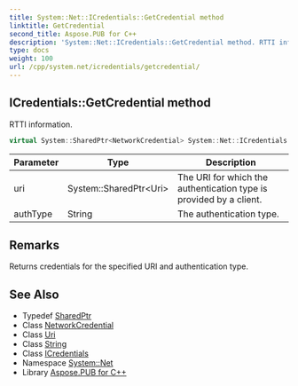 ```yaml
---
title: System::Net::ICredentials::GetCredential method
linktitle: GetCredential
second_title: Aspose.PUB for C++
description: 'System::Net::ICredentials::GetCredential method. RTTI information in C++.'
type: docs
weight: 100
url: /cpp/system.net/icredentials/getcredential/
---
```

## ICredentials::GetCredential method


RTTI information.

```cpp
virtual System::SharedPtr<NetworkCredential> System::Net::ICredentials::GetCredential(System::SharedPtr<Uri> uri, String authType)=0
```


| Parameter | Type | Description |
| --- | --- | --- |
| uri | System::SharedPtr\<Uri\> | The URI for which the authentication type is provided by a client. |
| authType | String | The authentication type. |
## Remarks


Returns credentials for the specified URI and authentication type. 
## See Also

* Typedef [SharedPtr](../../../system/sharedptr/)
* Class [NetworkCredential](../../networkcredential/)
* Class [Uri](../../../system/uri/)
* Class [String](../../../system/string/)
* Class [ICredentials](../)
* Namespace [System::Net](../../)
* Library [Aspose.PUB for C++](../../../)
